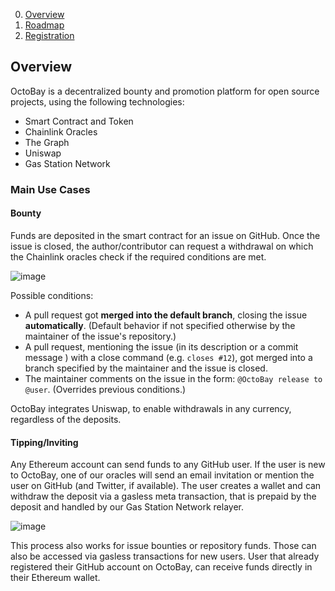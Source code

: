 0. [Overview](#Overview)
1. [Roadmap](ROADMAP.md)
2. [Registration](REGISTRATION.md)

## Overview

OctoBay is a decentralized bounty and promotion platform for open source projects, using the following technologies:

- Smart Contract and Token
- Chainlink Oracles
- The Graph
- Uniswap
- Gas Station Network

### Main Use Cases

#### Bounty

Funds are deposited in the smart contract for an issue on GitHub. Once the issue is closed, the author/contributor can request a withdrawal on which the Chainlink oracles check if the required conditions are met.

![image](https://user-images.githubusercontent.com/6792578/107638409-d6739200-6c6f-11eb-9833-ff94dedb57bc.png)

Possible conditions:

- A pull request got **merged into the default branch**, closing the issue **automatically**. (Default behavior if not specified otherwise by the maintainer of the issue's repository.)
- A pull request, mentioning the issue (in its description or a commit message ) with a close command (e.g. `closes #12`), got merged into a branch specified by the maintainer and the issue is closed.
- The maintainer comments on the issue in the form: `@OctoBay release to @user`. (Overrides previous conditions.)

OctoBay integrates Uniswap, to enable withdrawals in any currency, regardless of the deposits.

#### Tipping/Inviting

Any Ethereum account can send funds to any GitHub user. If the user is new to OctoBay, one of our oracles will send an email invitation or mention the user on GitHub (and Twitter, if available). The user creates a wallet and can withdraw the deposit via a gasless meta transaction, that is prepaid by the deposit and handled by our Gas Station Network relayer.

![image](https://user-images.githubusercontent.com/6792578/107783457-903f3100-6d4a-11eb-8ad2-87f680a8424b.png)

This process also works for issue bounties or repository funds. Those can also be accessed via gasless transactions for new users. User that already registered their GitHub account on OctoBay, can receive funds directly in their Ethereum wallet.
